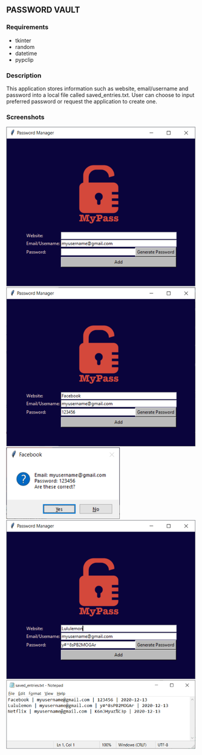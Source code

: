 ## PASSWORD VAULT

### Requirements
* tkinter
* random
* datetime
* pypclip

### Description
This application stores information such as website, email/username and password into a local file called saved_entries.txt. User can choose to input preferred password or request the application to create one.

### Screenshots
<img src='screenshots/1.png' width=500px>
<img src='screenshots/2.png' width=500px>
<img src='screenshots/3.png' width=300px>
<img src='screenshots/4.png' width=500px>
<img src='screenshots/5.png' width=500px>
